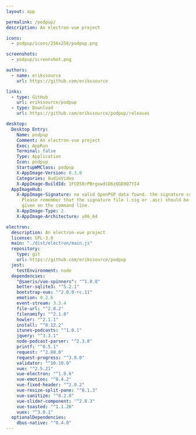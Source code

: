 ```yaml
---
layout: app

permalink: /podpup/
description: An electron-vue project

icons:
  - podpup/icons/256x256/podpup.png

screenshots:
  - podpup/screenshot.png

authors:
  - name: erikssource
    url: https://github.com/erikssource

links:
  - type: GitHub
    url: erikssource/podpup
  - type: Download
    url: https://github.com/erikssource/podpup/releases

desktop:
  Desktop Entry:
    Name: podpup
    Comment: An electron-vue project
    Exec: AppRun
    Terminal: false
    Type: Application
    Icon: podpup
    StartupWMClass: podpup
    X-AppImage-Version: 0.3.0
    Categories: AudioVideo
    X-AppImage-BuildId: 1FCD58cPBrgxwdiD6zQGD9Q7YI4
  AppImageHub:
    X-AppImage-Signature: no valid OpenPGP data found. the signature could not be verified.
      Please remember that the signature file (.sig or .asc) should be the first file
      given on the command line.
    X-AppImage-Type: 2
    X-AppImage-Architecture: x86_64

electron:
  description: An electron-vue project
  license: GPL-3.0
  main: "./dist/electron/main.js"
  repository:
    type: git
    url: https://github.com/erikssource/podpup
  jest:
    testEnvironment: node
  dependencies:
    "@saeris/vue-spinners": "^1.0.8"
    better-sqlite3: "^5.2.1"
    bootstrap-vue: "^2.0.0-rc.11"
    emotion: 9.2.6
    event-stream: 3.3.4
    file-url: "^2.0.2"
    filenamify: "^2.1.0"
    howler: "^2.1.1"
    install: "^0.12.2"
    itunes-podcasts: "^1.0.1"
    jquery: "^3.3.1"
    node-podcast-parser: "^2.3.0"
    printf: "^0.5.1"
    request: "^2.88.0"
    request-progress: "^3.0.0"
    validator: "^10.10.0"
    vue: "^2.5.21"
    vue-electron: "^1.0.6"
    vue-emotion: "^0.4.2"
    vue-fixed-header: "^2.0.2"
    vue-resize-split-pane: "^0.1.3"
    vue-sanitize: "^0.2.0"
    vue-slider-component: "^2.8.3"
    vue-toasted: "^1.1.26"
    vuex: "^3.0.1"
  optionalDependencies:
    dbus-native: "^0.4.0"
---
```

